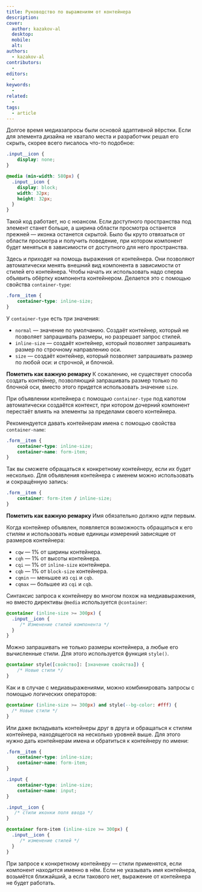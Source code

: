 ```yaml
---
title: Руководство по выражениям от контейнера
description:
cover:
  author: kazakov-al
  desktop:
  mobile:
  alt:
authors:
  - kazakov-al
contributors:
  -
editors:
  -
keywords:
  -
related:
  -
tags:
  - article
---
```


Долгое время медиазапросы были основой адаптивной вёрстки. Если для элемента дизайна не хватало места и разработчик решал его скрыть, скорее всего писалось что-то подобное:

```css
.input__icon {
	display: none;
}

@media (min-width: 580px) {
  .input__icon {
	display: block;
    width: 32px;
    height: 32px;
  }
}
```

Такой код работает, но с нюансом. Если доступного пространства под элемент станет больше, а ширина области просмотра останется прежней — иконка останется скрытой. Было бы круто отвязаться от области просмотра и получить поведение, при котором компонент будет меняться в зависимости от доступного для него пространства.

Здесь и приходят на помощь выражения от контейнера. Они позволяют автоматически менять внешний вид компонента в зависимости от стилей его контейнера. Чтобы начать их использовать надо сперва объявить обёртку компонента контейнером. Делается это с помощью свойства `container-type`:

```css
.form__item {
    container-type: inline-size;
}
```

У `container-type` есть три значения:
- `normal` — значение по умолчанию. Создаёт контейнер, который не позволяет запрашивать размеры, но разрешает запрос стилей.
- `inline-size` — создаёт контейнер, который позволяет запрашивать размер по строчному направлению оси.
- `size` — создаёт контейнер, который позволяет запрашивать размер по любой оси: и строчной, и блочной.

**Пометить как важную ремарку**
К сожалению, не существует способа создать контейнер, позволяющий запрашивать размер только по блочной оси, вместо этого придется использовать значение `size`.

При объявлении контейнера с помощью `container-type` под капотом автоматически создаётся контекст, при котором дочерний компонент перестаёт влиять на элементы за пределами своего контейнера.

Рекомендуется давать контейнерам имена с помощью свойства `container-name`:

```css
.form__item {
    container-type: inline-size;
    container-name: form-item;
}
```

Так вы сможете обращаться к конкретному контейнеру, если их будет несколько. Для объявления контейнера с именем можно использовать и сокращённую запись:

```css
.form__item {
    container: form-item / inline-size;
}
```

**Пометить как важную ремарку**
Имя обязательно должно идти первым.

Когда контейнер объявлен, появляется возможность обращаться к его стилям и использовать новые единицы измерений зависящие от размеров контейнера:
- `cqw` — 1% от ширины контейнера.
- `cqh` — 1% от высоты контейнера.
- `cqi` — 1% от `inline-size` контейнера.
- `cqb` — 1% от `block-size` контейнера.
- `cqmin` — меньшее из `cqi` и `cqb`.
- `cqmax` — большее из `cqi` и `cqb`.

Синтаксис запроса к контейнеру во многом похож на медиавыражения, но вместо директивы `@media` используется `@container`:

```css
@container (inline-size >= 300px) {
  .input__icon {
     /* Изменение стилей компонента */
  }
}
```

Можно запрашивать не только размеры контейнера, а любые его вычисленные стили. Для этого используется функция `style()`.

```css
@container style([свойство]: [значение свойства]) {
    /* Новые стили */
}
```

Как и в случае с медиавыражениями, можно комбинировать запросы с помощью логических операторов:

```css
@container (inline-size >= 300px) and style(--bg-color: #fff) {
  /* Новые стили */
}
```

Или даже вкладывать контейнеры друг в друга и обращаться к стилям контейнера, находящегося на несколько уровней выше. Для этого нужно дать контейнерам имена и обратиться к контейнеру по имени:

```css
.form__item {
    container-type: inline-size;
    container-name: form-item;
}

.input {
    container-type: inline-size;
    container-name: input;
}

.input__icon {
   /* стили иконки поля ввода */
}

@container form-item (inline-size >= 300px) {
  .input__icon {
     /* изменение стилей */
  }
}
```

При запросе к конкретному контейнеру — стили применятся, если компонент находится именно в нём. Если не указывать имя контейнера, возьмётся ближайший, а если такового нет, выражение от контейнера не будет работать.
